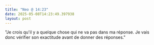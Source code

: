```yaml
---
title: "Neo @ 14:23"
date: 2025-05-08T14:23:49.397938
layout: post
---
```


"Je crois qu'il y a quelque chose qui ne va pas dans ma réponse. Je vais donc vérifier son exactitude avant de donner des réponses."